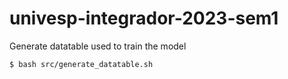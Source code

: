 # univesp-integrador-2023-sem1

Generate datatable used to train the model

```sh
$ bash src/generate_datatable.sh
```
